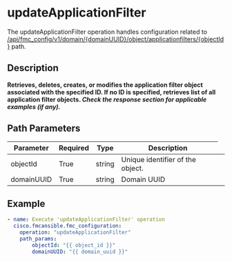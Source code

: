 # updateApplicationFilter

The updateApplicationFilter operation handles configuration related to [/api/fmc_config/v1/domain/{domainUUID}/object/applicationfilters/{objectId}](/paths//api/fmc_config/v1/domain/{domain_uuid}/object/applicationfilters/{object_id}.md) path.&nbsp;
## Description
**Retrieves, deletes, creates, or modifies the application filter object associated with the specified ID. If no ID is specified, retrieves list of all application filter objects. _Check the response section for applicable examples (if any)._**

## Path Parameters
| Parameter | Required | Type | Description |
| --------- | -------- | ---- | ----------- |
| objectId | True | string <td colspan=3> Unique identifier of the object. |
| domainUUID | True | string <td colspan=3> Domain UUID |

## Example
```yaml
- name: Execute 'updateApplicationFilter' operation
  cisco.fmcansible.fmc_configuration:
    operation: "updateApplicationFilter"
    path_params:
        objectId: "{{ object_id }}"
        domainUUID: "{{ domain_uuid }}"

```
